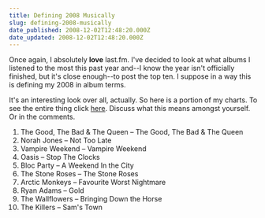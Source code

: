 ```yaml
---
title: Defining 2008 Musically
slug: defining-2008-musically
date_published: 2008-12-02T12:48:20.000Z
date_updated: 2008-12-02T12:48:20.000Z
---
```


Once again, I absolutely **love** last.fm. I've decided to look at what albums I listened to the most this past year and--I know the year isn't officially finished, but it's close enough--to post the top ten. I suppose in a way this is defining my 2008 in album terms.

It's an interesting look over all, actually. So here is a portion of my charts. To see the entire thing click [here](http://www.last.fm/user/asilentthing/charts?subtype=albums). Discuss what this means amongst yourself. Or in the comments.

1. The Good, The Bad & The Queen – The Good, The Bad & The Queen
2. Norah Jones – Not Too Late
3. Vampire Weekend – Vampire Weekend
4. Oasis – Stop The Clocks
5. Bloc Party – A Weekend In the City
6. The Stone Roses – The Stone Roses
7. Arctic Monkeys – Favourite Worst Nightmare
8. Ryan Adams – Gold
9. The Wallflowers – Bringing Down the Horse
10. The Killers – Sam's Town
